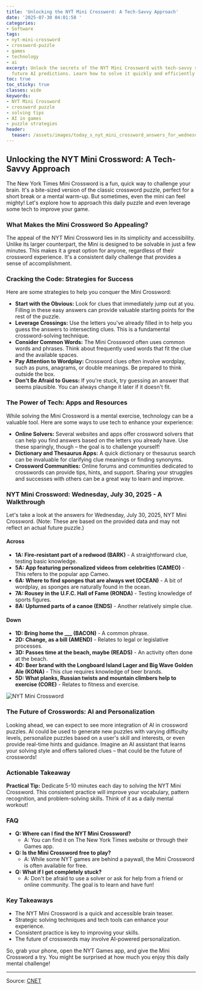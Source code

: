 ```yaml
---
title: 'Unlocking the NYT Mini Crossword: A Tech-Savvy Approach'
date: '2025-07-30 04:01:58 '
categories:
- Software
tags:
- nyt-mini-crossword
- crossword-puzzle
- games
- technology
- ai
excerpt: Unlock the secrets of the NYT Mini Crossword with tech-savvy strategies and
  future AI predictions. Learn how to solve it quickly and efficiently!
toc: true
toc_sticky: true
classes: wide
keywords:
- NYT Mini Crossword
- crossword puzzle
- solving tips
- AI in games
- puzzle strategies
header:
  teaser: /assets/images/today_s_nyt_mini_crossword_answers_for_wednesday___20250730040158.jpg
---
```


## Unlocking the NYT Mini Crossword: A Tech-Savvy Approach

The New York Times Mini Crossword is a fun, quick way to challenge your brain. It's a bite-sized version of the classic crossword puzzle, perfect for a short break or a mental warm-up. But sometimes, even the mini can feel mighty! Let's explore how to approach this daily puzzle and even leverage some tech to improve your game.

### What Makes the Mini Crossword So Appealing?

The appeal of the NYT Mini Crossword lies in its simplicity and accessibility. Unlike its larger counterpart, the Mini is designed to be solvable in just a few minutes. This makes it a great option for anyone, regardless of their crossword experience. It's a consistent daily challenge that provides a sense of accomplishment.

### Cracking the Code: Strategies for Success

Here are some strategies to help you conquer the Mini Crossword:

*   **Start with the Obvious:** Look for clues that immediately jump out at you. Filling in these easy answers can provide valuable starting points for the rest of the puzzle.
*   **Leverage Crossings:** Use the letters you've already filled in to help you guess the answers to intersecting clues. This is a fundamental crossword-solving technique.
*   **Consider Common Words:** The Mini Crossword often uses common words and phrases. Think about frequently used words that fit the clue and the available spaces.
*   **Pay Attention to Wordplay:** Crossword clues often involve wordplay, such as puns, anagrams, or double meanings. Be prepared to think outside the box.
*   **Don't Be Afraid to Guess:** If you're stuck, try guessing an answer that seems plausible. You can always change it later if it doesn't fit.

### The Power of Tech: Apps and Resources

While solving the Mini Crossword is a mental exercise, technology can be a valuable tool. Here are some ways to use tech to enhance your experience:

*   **Online Solvers:** Several websites and apps offer crossword solvers that can help you find answers based on the letters you already have. Use these sparingly, though – the goal is to challenge yourself!
*   **Dictionary and Thesaurus Apps:** A quick dictionary or thesaurus search can be invaluable for clarifying clue meanings or finding synonyms.
*   **Crossword Communities:** Online forums and communities dedicated to crosswords can provide tips, hints, and support. Sharing your struggles and successes with others can be a great way to learn and improve.

### NYT Mini Crossword: Wednesday, July 30, 2025 - A Walkthrough

Let's take a look at the answers for Wednesday, July 30, 2025, NYT Mini Crossword. (Note: These are based on the provided data and may not reflect an actual future puzzle.)

#### Across

*   **1A: Fire-resistant part of a redwood (BARK)** - A straightforward clue, testing basic knowledge.
*   **5A: App featuring personalized videos from celebrities (CAMEO)** - This refers to the popular app Cameo.
*   **6A: Where to find sponges that are always wet (OCEAN)** - A bit of wordplay, as sponges are naturally found in the ocean.
*   **7A: Rousey in the U.F.C. Hall of Fame (RONDA)** - Testing knowledge of sports figures.
*   **8A: Upturned parts of a canoe (ENDS)** - Another relatively simple clue.

#### Down

*   **1D: Bring home the ___ (BACON)** - A common phrase.
*   **2D: Change, as a bill (AMEND)** - Relates to legal or legislative processes.
*   **3D: Passes time at the beach, maybe (READS)** - An activity often done at the beach.
*   **4D: Beer brand with the Longboard Island Lager and Big Wave Golden Ale (KONA)** - This clue requires knowledge of beer brands.
*   **5D: What planks, Russian twists and mountain climbers help to exercise (CORE)** - Relates to fitness and exercise.

![NYT Mini Crossword](https://www.cnet.com/a/img/resize/16d2290ea5c9dc928db9624c275de45ff920b828/hub/2024/07/25/50d61b9b-1c76-4678-9a92-f6eca531f4a8/nyt-mini-crossword-234876.jpg?auto=webp&fit=crop&height=614&width=1092)

### The Future of Crosswords: AI and Personalization

Looking ahead, we can expect to see more integration of AI in crossword puzzles. AI could be used to generate new puzzles with varying difficulty levels, personalize puzzles based on a user's skill and interests, or even provide real-time hints and guidance. Imagine an AI assistant that learns your solving style and offers tailored clues – that could be the future of crosswords!

### Actionable Takeaway

**Practical Tip:** Dedicate 5-10 minutes each day to solving the NYT Mini Crossword. This consistent practice will improve your vocabulary, pattern recognition, and problem-solving skills. Think of it as a daily mental workout!

### FAQ

*   **Q: Where can I find the NYT Mini Crossword?**
    *   A: You can find it on The New York Times website or through their Games app.
*   **Q: Is the Mini Crossword free to play?**
    *   A: While some NYT games are behind a paywall, the Mini Crossword is often available for free.
*   **Q: What if I get completely stuck?**
    *   A: Don't be afraid to use a solver or ask for help from a friend or online community. The goal is to learn and have fun!

### Key Takeaways

*   The NYT Mini Crossword is a quick and accessible brain teaser.
*   Strategic solving techniques and tech tools can enhance your experience.
*   Consistent practice is key to improving your skills.
*   The future of crosswords may involve AI-powered personalization.

So, grab your phone, open the NYT Games app, and give the Mini Crossword a try. You might be surprised at how much you enjoy this daily mental challenge!

---

Source: [CNET](https://www.cnet.com/tech/gaming/todays-nyt-mini-crossword-answers-for-wednesday-july-30/#ftag=CAD590a51e)